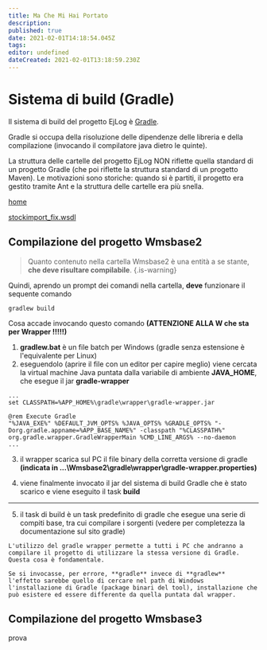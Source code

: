```yaml
---
title: Ma Che Mi Hai Portato
description: 
published: true
date: 2021-02-01T14:18:54.045Z
tags: 
editor: undefined
dateCreated: 2021-02-01T13:18:59.230Z
---
```




# Sistema di build (Gradle)

Il sistema di build del progetto EjLog è [Gradle][1].

Gradle si occupa della risoluzione delle dipendenze delle libreria e della compilazione (invocando il compilatore java dietro le quinte).

La struttura delle cartelle del progetto EjLog NON riflette quella standard di un progetto Gradle (che poi riflette la struttura standard di un progetto Maven). Le motivazioni sono storiche: quando si è partiti, il progetto era gestito tramite Ant e la struttura delle cartelle era più snella.

[home](/home)

[stockimport_fix.wsdl](/stockimport_fix.wsdl)

## Compilazione del progetto Wmsbase2

> Quanto contenuto nella cartella Wmsbase2 è una entità a se stante, **che deve risultare compilabile**.
{.is-warning}



Quindi, aprendo un prompt dei comandi nella cartella, **deve** funzionare il sequente comando

```
gradlew build
```

Cosa accade invocando questo comando **(ATTENZIONE ALLA W che sta per Wrapper !!!!!)**

1. **gradlew.bat** è un file batch per Windows (gradle senza estensione è l'equivalente per Linux)
2. eseguendolo (aprire il file con un editor per capire meglio) viene cercata la virtual machine Java puntata dalla variabile di ambiente **JAVA_HOME**, che esegue il jar **gradle-wrapper**

```
...
set CLASSPATH=%APP_HOME%\gradle\wrapper\gradle-wrapper.jar

@rem Execute Gradle
"%JAVA_EXE%" %DEFAULT_JVM_OPTS% %JAVA_OPTS% %GRADLE_OPTS% "-Dorg.gradle.appname=%APP_BASE_NAME%" -classpath "%CLASSPATH%" org.gradle.wrapper.GradleWrapperMain %CMD_LINE_ARGS% --no-daemon
...
```
3. il wrapper scarica sul PC il file binary della corretta versione di gradle **(indicata in ...\Wmsbase2\gradle\wrapper\gradle-wrapper.properties)**

4. viene finalmente invocato il jar del sistema di build Gradle che è stato scarico e viene eseguito il task **build**

---

5. il task di build è un task predefinito di gradle che esegue una serie di compiti base, tra cui compilare i sorgenti (vedere per completezza la documentazione sul sito gradle)

```{warning}
L'utilizzo del gradle wrapper permette a tutti i PC che andranno a compilare il progetto di utilizzare la stessa versione di Gradle. Questa cosa è fondamentale.

Se si invocasse, per errore, **gradle** invece di **gradlew** l'effetto sarebbe quello di cercare nel path di Windows l'installazione di Gradle (package binari del tool), installazione che può esistere ed essere differente da quella puntata dal wrapper.
```

## Compilazione del progetto Wmsbase3

prova



  [1]: https://gradle.org/
